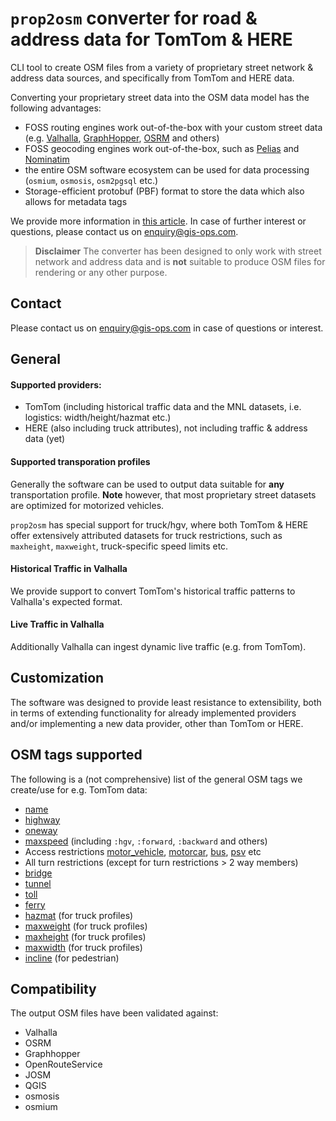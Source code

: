 # `prop2osm` converter for road & address data for TomTom & HERE

CLI tool to create OSM files from a variety of proprietary street network & address data sources, and specifically from TomTom and HERE data.

Converting your proprietary street data into the OSM data model has the following advantages:

- FOSS routing engines work out-of-the-box with your custom street data (e.g. [Valhalla](https://github.com/valhalla/valhalla), [GraphHopper](https://github.com/graphhopper/graphhopper/), [OSRM](https://github.com/Project-OSRM/osrm-backend/) and others)
- FOSS geocoding engines work out-of-the-box, such as [Pelias](https://github.com/pelias/pelias) and [Nominatim](https://github.com/osm-search/Nominatim)
- the entire OSM software ecosystem can be used for data processing (`osmium`, `osmosis`, `osm2pgsql` etc.)
- Storage-efficient protobuf (PBF) format to store the data which also allows for metadata tags

<!---
On https://converter.gis-ops.com you can see a demo with Valhalla & TomTom/HERE covering small regions in Austria and the US. We also provide the setup of this whole application ready-to-use with docker in this repository: https://github.com/gis-ops/osm-converter-demo.
-->

We provide more information in [this article](https://gis-ops.com/open-source-routing-engines-with-tomtom-and-here-data/). In case of further interest or questions, please contact us on enquiry@gis-ops.com.

> **Disclaimer**
> The converter has been designed to only work with street network and address data and is **not** suitable to produce OSM files for rendering or any other purpose.

## Contact

Please contact us on enquiry@gis-ops.com in case of questions or interest.

## General

#### Supported providers:

- TomTom (including historical traffic data and the MNL datasets, i.e. logistics: width/height/hazmat etc.)
- HERE (also including truck attributes), not including traffic & address data (yet)

#### Supported transporation profiles

Generally the software can be used to output data suitable for **any** transportation profile. **Note** however, that most proprietary street datasets are optimized for motorized vehicles.

`prop2osm` has special support for truck/hgv, where both TomTom & HERE offer extensively attributed datasets for truck restrictions, such as `maxheight`, `maxweight`, truck-specific speed limits etc.

#### Historical Traffic in Valhalla

We provide support to convert TomTom's historical traffic patterns to Valhalla's expected format.

#### Live Traffic in Valhalla

Additionally Valhalla can ingest dynamic live traffic (e.g. from TomTom). 

## Customization

The software was designed to provide least resistance to extensibility, both in terms of extending functionality for already implemented providers and/or implementing a new data provider, other than TomTom or HERE.

## OSM tags supported

The following is a (not comprehensive) list of the general OSM tags we create/use for e.g. TomTom data:

- [name](https://wiki.openstreetmap.org/wiki/Key:name)
- [highway](https://wiki.openstreetmap.org/wiki/Key:highway)
- [oneway](https://wiki.openstreetmap.org/wiki/Key:oneway)
- [maxspeed](https://wiki.openstreetmap.org/wiki/Key:maxspeed) (including `:hgv`, `:forward`, `:backward` and others)
- Access restrictions [motor_vehicle](https://wiki.openstreetmap.org/wiki/Key:motor_vehicle), [motorcar](https://wiki.openstreetmap.org/wiki/Key:motorcar), [bus](https://wiki.openstreetmap.org/wiki/Key:bus), [psv](https://wiki.openstreetmap.org/wiki/Key:psv) etc
- All turn restrictions (except for turn restrictions > 2 way members)
- [bridge](https://wiki.openstreetmap.org/wiki/Key:bridge)
- [tunnel](https://wiki.openstreetmap.org/wiki/Key:tunnel)
- [toll](https://wiki.openstreetmap.org/wiki/Key:toll)
- [ferry](https://wiki.openstreetmap.org/wiki/Tag:route%3Dferry)
- [hazmat](https://wiki.openstreetmap.org/wiki/Key:hazmat) (for truck profiles)
- [maxweight](https://wiki.openstreetmap.org/wiki/Key:maxweight) (for truck profiles)
- [maxheight](https://wiki.openstreetmap.org/wiki/Key:maxheight) (for truck profiles)
- [maxwidth](https://wiki.openstreetmap.org/wiki/Key:maxwidth) (for truck profiles)
- [incline](https://wiki.openstreetmap.org/wiki/Key:incline) (for pedestrian)

## Compatibility

The output OSM files have been validated against:

- Valhalla
- OSRM
- Graphhopper
- OpenRouteService
- JOSM
- QGIS
- osmosis
- osmium
